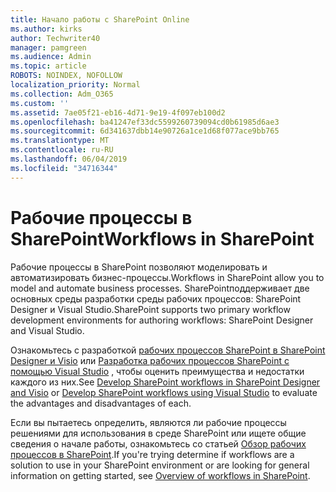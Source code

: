 ```yaml
---
title: Начало работы с SharePoint Online
ms.author: kirks
author: Techwriter40
manager: pamgreen
ms.audience: Admin
ms.topic: article
ROBOTS: NOINDEX, NOFOLLOW
localization_priority: Normal
ms.collection: Adm_O365
ms.custom: ''
ms.assetid: 7ae05f21-eb16-4d71-9e19-4f097eb100d2
ms.openlocfilehash: ba41247ef33dc5599260739094cd0b61985d6ae3
ms.sourcegitcommit: 6d341637dbb14e90726a1ce1d68f077ace9bb765
ms.translationtype: MT
ms.contentlocale: ru-RU
ms.lasthandoff: 06/04/2019
ms.locfileid: "34716344"
---
```

# <a name="workflows-in-sharepoint"></a><span data-ttu-id="5bde8-102">Рабочие процессы в SharePoint</span><span class="sxs-lookup"><span data-stu-id="5bde8-102">Workflows in SharePoint</span></span>

<span data-ttu-id="5bde8-103">Рабочие процессы в SharePoint позволяют моделировать и автоматизировать бизнес-процессы.</span><span class="sxs-lookup"><span data-stu-id="5bde8-103">Workflows in SharePoint allow you to model and automate business processes.</span></span> <span data-ttu-id="5bde8-104">SharePointподдерживает две основных среды разработки среды рабочих процессов: SharePoint Designer и Visual Studio.</span><span class="sxs-lookup"><span data-stu-id="5bde8-104">SharePoint supports two primary workflow development environments for authoring workflows: SharePoint Designer and Visual Studio.</span></span> 

<span data-ttu-id="5bde8-105">Ознакомьтесь с разработкой [рабочих процессов SharePoint в SharePoint Designer и Visio](https://docs.microsoft.com/en-us/sharepoint/dev/general-development/develop-sharepoint-workflows-using-visual-studio) или [Разработка рабочих процессов SharePoint с помощью Visual Studio](https://docs.microsoft.com/en-us/sharepoint/dev/general-development/develop-sharepoint-workflows-using-visual-studio) , чтобы оценить преимущества и недостатки каждого из них.</span><span class="sxs-lookup"><span data-stu-id="5bde8-105">See [Develop SharePoint workflows in SharePoint Designer and Visio](https://docs.microsoft.com/en-us/sharepoint/dev/general-development/develop-sharepoint-workflows-using-visual-studio) or [Develop SharePoint workflows using Visual Studio](https://docs.microsoft.com/en-us/sharepoint/dev/general-development/develop-sharepoint-workflows-using-visual-studio) to evaluate the advantages and disadvantages of each.</span></span> 

<span data-ttu-id="5bde8-106">Если вы пытаетесь определить, являются ли рабочие процессы решениями для использования в среде SharePoint или ищете общие сведения о начале работы, ознакомьтесь со статьей [Обзор рабочих процессов в SharePoint](https://docs.microsoft.com/en-us/sharepoint/dev/general-development/get-started-with-workflows-in-sharepoint#overview-of-workflows-in-sharepoint).</span><span class="sxs-lookup"><span data-stu-id="5bde8-106">If you're trying determine if workflows are a solution to use in your SharePoint environment or are looking for general information on getting started, see [Overview of workflows in SharePoint](https://docs.microsoft.com/en-us/sharepoint/dev/general-development/get-started-with-workflows-in-sharepoint#overview-of-workflows-in-sharepoint).</span></span>